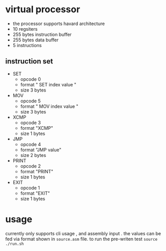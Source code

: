# virtual processor

* the processor supports havard architecture
* 10 regsiters 
* 255 bytes instruction buffer
* 255 bytes data buffer
* 5 instructions 


## instruction set 

* SET 
	* opcode  0
	* format  " SET index value "
	* size    3 bytes
* MOV
	* opcode  5
	* format  " MOV index value "
	* size    3 bytes 
* XCMP
	* opcode  3
	* format  "XCMP"
	* size    1 bytes 
* JMP
	* opcode  4
	* format  "JMP value"
	* size    2 bytes 
* PRINT
	* opcode  2
	* format  "PRINT"
	* size    1 bytes 
* EXIT
	* opcode  1
	* format  "EXIT"
	* size    1 bytes 

# usage 

currently only supports cli usage , and assembly input . the values can be fed via format shown in ```source.asm``` file. 
to run the pre-writen test 
	``` source ./run.sh ```

